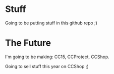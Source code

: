# Stuff

Going to be putting stuff in this github repo ;)

# The Future

I'm going to be making: CC15, CCProtect, CCShop.

Going to sell stuff this year on CCShop ;)
